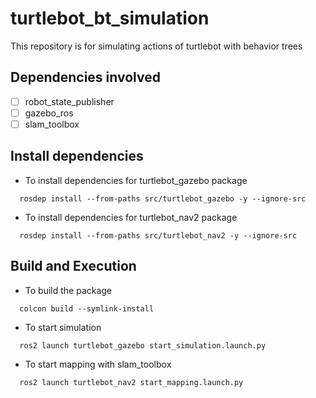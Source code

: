 # turtlebot_bt_simulation
This repository is for simulating actions of turtlebot with behavior trees

## Dependencies involved
- [ ] robot_state_publisher
- [ ] gazebo_ros
- [ ] slam_toolbox

## Install dependencies
- To install dependencies for turtlebot_gazebo package
```
  rosdep install --from-paths src/turtlebot_gazebo -y --ignore-src
```

- To install dependencies for turtlebot_nav2 package
```
  rosdep install --from-paths src/turtlebot_nav2 -y --ignore-src
```

## Build and Execution
- To build the package
```
  colcon build --symlink-install
```

- To start simulation
```
  ros2 launch turtlebot_gazebo start_simulation.launch.py
```

- To start mapping with slam_toolbox
```
  ros2 launch turtlebot_nav2 start_mapping.launch.py
```
